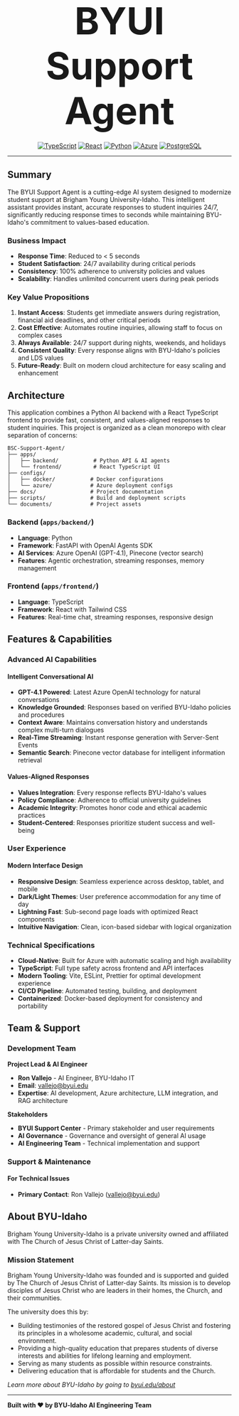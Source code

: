 <div align="center">
  <h1 style="font-size: 6em; font-weight: bold; margin: 20px 0;">
    BYUI Support Agent
  </h1>
  <!-- Enhanced badges with better spacing -->
  <p>
    <a href="https://www.typescriptlang.org/"><img src="https://img.shields.io/badge/TypeScript-007ACC?style=for-the-badge&logo=typescript&logoColor=white" alt="TypeScript" /></a>
    <a href="https://reactjs.org/"><img src="https://img.shields.io/badge/React-20232A?style=for-the-badge&logo=react&logoColor=61DAFB" alt="React" /></a>
    <a href="https://www.python.org/"><img src="https://img.shields.io/badge/Python-3776AB?style=for-the-badge&logo=python&logoColor=white" alt="Python" /></a>
    <a href="https://azure.microsoft.com/"><img src="https://img.shields.io/badge/Microsoft_Azure-0089D0?style=for-the-badge&logo=microsoft-azure&logoColor=white" alt="Azure" /></a>
    <a href="https://www.postgresql.org/"><img src="https://img.shields.io/badge/PostgreSQL-316192?style=for-the-badge&logo=postgresql&logoColor=white" alt="PostgreSQL" /></a>
  </p>
  <!-- <p>
    <img src="https://readme-typing-svg.herokuapp.com?font=Fira+Code&size=20&duration=3000&pause=1000&color=2563EB&center=true&vCenter=true&multiline=true&width=900&height=80&lines=Hi%21+I%27m+the+BYUI+Support+Agent.+How+can+I+help+you+today%3F" alt="Typing SVG" />
  </p> -->
  
</div>

---

## Summary

The BYUI Support Agent is a cutting-edge AI system designed to modernize student support at Brigham Young University-Idaho. This intelligent assistant provides instant, accurate responses to student inquiries 24/7, significantly reducing response times to seconds while maintaining BYU-Idaho's commitment to values-based education.

### Business Impact

- **Response Time**: Reduced to < 5 seconds
- **Student Satisfaction**: 24/7 availability during critical periods
- **Consistency**: 100% adherence to university policies and values
- **Scalability**: Handles unlimited concurrent users during peak periods

### Key Value Propositions

1. **Instant Access**: Students get immediate answers during registration, financial aid deadlines, and other critical periods
2. **Cost Effective**: Automates routine inquiries, allowing staff to focus on complex cases
3. **Always Available**: 24/7 support during nights, weekends, and holidays
4. **Consistent Quality**: Every response aligns with BYU-Idaho's policies and LDS values
5. **Future-Ready**: Built on modern cloud architecture for easy scaling and enhancement

## Architecture

This application combines a Python AI backend with a React TypeScript frontend to provide fast, consistent, and values-aligned responses to student inquiries. This project is organized as a clean monorepo with clear separation of concerns:

```
BSC-Support-Agent/
├── apps/
│   ├── backend/           # Python API & AI agents
│   └── frontend/          # React TypeScript UI
├── configs/
│   ├── docker/           # Docker configurations
│   └── azure/            # Azure deployment configs
├── docs/                 # Project documentation
├── scripts/              # Build and deployment scripts
└── documents/            # Project assets
```

### Backend (`apps/backend/`)

- **Language**: Python
- **Framework**: FastAPI with OpenAI Agents SDK
- **AI Services**: Azure OpenAI (GPT-4.1), Pinecone (vector search)
- **Features**: Agentic orchestration, streaming responses, memory management

### Frontend (`apps/frontend/`)

- **Language**: TypeScript
- **Framework**: React with Tailwind CSS
- **Features**: Real-time chat, streaming responses, responsive design

## Features & Capabilities

### Advanced AI Capabilities

#### Intelligent Conversational AI

- **GPT-4.1 Powered**: Latest Azure OpenAI technology for natural conversations
- **Knowledge Grounded**: Responses based on verified BYU-Idaho policies and procedures
- **Context Aware**: Maintains conversation history and understands complex multi-turn dialogues
- **Real-Time Streaming**: Instant response generation with Server-Sent Events
- **Semantic Search**: Pinecone vector database for intelligent information retrieval

#### Values-Aligned Responses

- **Values Integration**: Every response reflects BYU-Idaho's values
- **Policy Compliance**: Adherence to official university guidelines
- **Academic Integrity**: Promotes honor code and ethical academic practices
- **Student-Centered**: Responses prioritize student success and well-being

### User Experience

#### Modern Interface Design

- **Responsive Design**: Seamless experience across desktop, tablet, and mobile
- **Dark/Light Themes**: User preference accommodation for any time of day
- **Lightning Fast**: Sub-second page loads with optimized React components
- **Intuitive Navigation**: Clean, icon-based sidebar with logical organization

### Technical Specifications

- **Cloud-Native**: Built for Azure with automatic scaling and high availability
- **TypeScript**: Full type safety across frontend and API interfaces
- **Modern Tooling**: Vite, ESLint, Prettier for optimal development experience
- **CI/CD Pipeline**: Automated testing, building, and deployment
- **Containerized**: Docker-based deployment for consistency and portability

## Team & Support

### Development Team

**Project Lead & AI Engineer**

- **Ron Vallejo** - AI Engineer, BYU-Idaho IT
- **Email**: vallejo@byui.edu
- **Expertise**: AI development, Azure architecture, LLM integration, and RAG architecture

**Stakeholders**

- **BYUI Support Center** - Primary stakeholder and user requirements
- **AI Governance** - Governance and oversight of general AI usage
- **AI Engineering Team** - Technical implementation and support

### Support & Maintenance

#### **For Technical Issues**

- **Primary Contact**: Ron Vallejo (vallejo@byui.edu)

## About BYU-Idaho

Brigham Young University-Idaho is a private university owned and affiliated with The Church of Jesus Christ of Latter-day Saints.

### Mission Statement

Brigham Young University-Idaho was founded and is supported and guided by The Church of Jesus Christ of Latter-day Saints. Its mission is to develop disciples of Jesus Christ who are leaders in their homes, the Church, and their communities.

The university does this by:

- Building testimonies of the restored gospel of Jesus Christ and fostering its principles in a wholesome academic, cultural, and social environment.
- Providing a high-quality education that prepares students of diverse interests and abilities for lifelong learning and employment.
- Serving as many students as possible within resource constraints.
- Delivering education that is affordable for students and the Church.

_Learn more about BYU-Idaho by going to [byui.edu/about](https://www.byui.edu/about)_

---

<p><strong>Built with ❤️ by BYU‑Idaho AI Engineering Team</strong></p>
